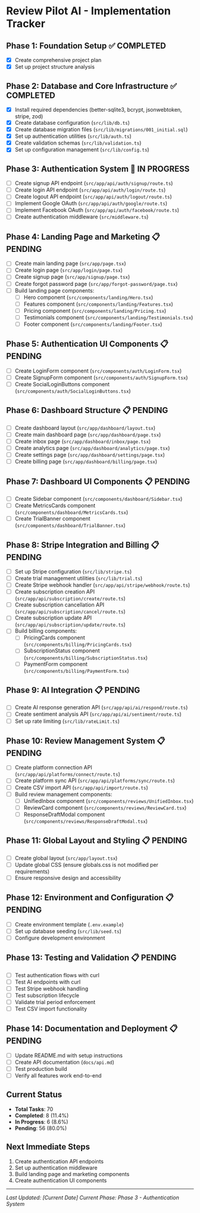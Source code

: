 # Review Pilot AI - Implementation Tracker

## Phase 1: Foundation Setup ✅ COMPLETED
- [x] Create comprehensive project plan
- [x] Set up project structure analysis

## Phase 2: Database and Core Infrastructure ✅ COMPLETED
- [x] Install required dependencies (better-sqlite3, bcrypt, jsonwebtoken, stripe, zod)
- [x] Create database configuration (`src/lib/db.ts`)
- [x] Create database migration files (`src/lib/migrations/001_initial.sql`)
- [x] Set up authentication utilities (`src/lib/auth.ts`)
- [x] Create validation schemas (`src/lib/validation.ts`)
- [x] Set up configuration management (`src/lib/config.ts`)

## Phase 3: Authentication System 🔄 IN PROGRESS
- [ ] Create signup API endpoint (`src/app/api/auth/signup/route.ts`)
- [ ] Create login API endpoint (`src/app/api/auth/login/route.ts`)
- [ ] Create logout API endpoint (`src/app/api/auth/logout/route.ts`)
- [ ] Implement Google OAuth (`src/app/api/auth/google/route.ts`)
- [ ] Implement Facebook OAuth (`src/app/api/auth/facebook/route.ts`)
- [ ] Create authentication middleware (`src/middleware.ts`)

## Phase 4: Landing Page and Marketing 📋 PENDING
- [ ] Create main landing page (`src/app/page.tsx`)
- [ ] Create login page (`src/app/login/page.tsx`)
- [ ] Create signup page (`src/app/signup/page.tsx`)
- [ ] Create forgot password page (`src/app/forgot-password/page.tsx`)
- [ ] Build landing page components:
  - [ ] Hero component (`src/components/landing/Hero.tsx`)
  - [ ] Features component (`src/components/landing/Features.tsx`)
  - [ ] Pricing component (`src/components/landing/Pricing.tsx`)
  - [ ] Testimonials component (`src/components/landing/Testimonials.tsx`)
  - [ ] Footer component (`src/components/landing/Footer.tsx`)

## Phase 5: Authentication UI Components 📋 PENDING
- [ ] Create LoginForm component (`src/components/auth/LoginForm.tsx`)
- [ ] Create SignupForm component (`src/components/auth/SignupForm.tsx`)
- [ ] Create SocialLoginButtons component (`src/components/auth/SocialLoginButtons.tsx`)

## Phase 6: Dashboard Structure 📋 PENDING
- [ ] Create dashboard layout (`src/app/dashboard/layout.tsx`)
- [ ] Create main dashboard page (`src/app/dashboard/page.tsx`)
- [ ] Create inbox page (`src/app/dashboard/inbox/page.tsx`)
- [ ] Create analytics page (`src/app/dashboard/analytics/page.tsx`)
- [ ] Create settings page (`src/app/dashboard/settings/page.tsx`)
- [ ] Create billing page (`src/app/dashboard/billing/page.tsx`)

## Phase 7: Dashboard UI Components 📋 PENDING
- [ ] Create Sidebar component (`src/components/dashboard/Sidebar.tsx`)
- [ ] Create MetricsCards component (`src/components/dashboard/MetricsCards.tsx`)
- [ ] Create TrialBanner component (`src/components/dashboard/TrialBanner.tsx`)

## Phase 8: Stripe Integration and Billing 📋 PENDING
- [ ] Set up Stripe configuration (`src/lib/stripe.ts`)
- [ ] Create trial management utilities (`src/lib/trial.ts`)
- [ ] Create Stripe webhook handler (`src/app/api/stripe/webhook/route.ts`)
- [ ] Create subscription creation API (`src/app/api/subscription/create/route.ts`)
- [ ] Create subscription cancellation API (`src/app/api/subscription/cancel/route.ts`)
- [ ] Create subscription update API (`src/app/api/subscription/update/route.ts`)
- [ ] Build billing components:
  - [ ] PricingCards component (`src/components/billing/PricingCards.tsx`)
  - [ ] SubscriptionStatus component (`src/components/billing/SubscriptionStatus.tsx`)
  - [ ] PaymentForm component (`src/components/billing/PaymentForm.tsx`)

## Phase 9: AI Integration 📋 PENDING
- [ ] Create AI response generation API (`src/app/api/ai/respond/route.ts`)
- [ ] Create sentiment analysis API (`src/app/api/ai/sentiment/route.ts`)
- [ ] Set up rate limiting (`src/lib/rateLimit.ts`)

## Phase 10: Review Management System 📋 PENDING
- [ ] Create platform connection API (`src/app/api/platforms/connect/route.ts`)
- [ ] Create platform sync API (`src/app/api/platforms/sync/route.ts`)
- [ ] Create CSV import API (`src/app/api/import/route.ts`)
- [ ] Build review management components:
  - [ ] UnifiedInbox component (`src/components/reviews/UnifiedInbox.tsx`)
  - [ ] ReviewCard component (`src/components/reviews/ReviewCard.tsx`)
  - [ ] ResponseDraftModal component (`src/components/reviews/ResponseDraftModal.tsx`)

## Phase 11: Global Layout and Styling 📋 PENDING
- [ ] Create global layout (`src/app/layout.tsx`)
- [ ] Update global CSS (ensure globals.css is not modified per requirements)
- [ ] Ensure responsive design and accessibility

## Phase 12: Environment and Configuration 📋 PENDING
- [ ] Create environment template (`.env.example`)
- [ ] Set up database seeding (`src/lib/seed.ts`)
- [ ] Configure development environment

## Phase 13: Testing and Validation 📋 PENDING
- [ ] Test authentication flows with curl
- [ ] Test AI endpoints with curl
- [ ] Test Stripe webhook handling
- [ ] Test subscription lifecycle
- [ ] Validate trial period enforcement
- [ ] Test CSV import functionality

## Phase 14: Documentation and Deployment 📋 PENDING
- [ ] Update README.md with setup instructions
- [ ] Create API documentation (`docs/api.md`)
- [ ] Test production build
- [ ] Verify all features work end-to-end

## Current Status
- **Total Tasks**: 70
- **Completed**: 8 (11.4%)
- **In Progress**: 6 (8.6%)
- **Pending**: 56 (80.0%)

## Next Immediate Steps
1. Create authentication API endpoints
2. Set up authentication middleware
3. Build landing page and marketing components
4. Create authentication UI components

---
*Last Updated: [Current Date]*
*Current Phase: Phase 3 - Authentication System*
